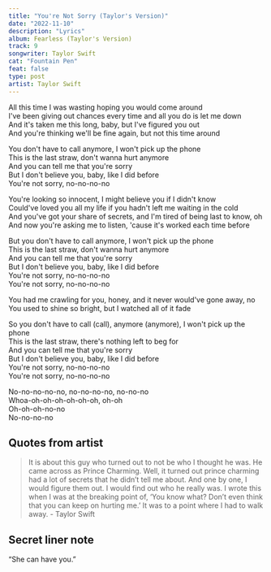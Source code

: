 ```yaml
---
title: "You're Not Sorry (Taylor's Version)"
date: "2022-11-10"
description: "Lyrics"
album: Fearless (Taylor's Version)
track: 9
songwriter: Taylor Swift
cat: "Fountain Pen"
feat: false
type: post
artist: Taylor Swift
---
```


<p className="verse-one">
All this time I was wasting hoping you would come around <br />
I've been giving out chances every time and all you do is let me down <br />
And it's taken me this long, baby, but I've figured you out <br />
And you're thinking we'll be fine again, but not this time around <br />
</p>
<p className="chorus">
You don't have to call anymore, I won't pick up the phone <br />
This is the last straw, don't wanna hurt anymore <br />
And you can tell me that you're sorry <br />
But I don't believe you, baby, like I did before <br />
You're not sorry, no-no-no-no <br />
</p>
<p className="verse-two">
You're looking so innocent, I might believe you if I didn't know <br />
Could've loved you all my life if you hadn't left me waiting in the cold <br />
And you've got your share of secrets, and I'm tired of being last to know, oh <br />
And now you're asking me to listen, 'cause it's worked each time before <br />
</p>
<p className="chorus">
But you don't have to call anymore, I won't pick up the phone <br />
This is the last straw, don't wanna hurt anymore <br />
And you can tell me that you're sorry <br />
But I don't believe you, baby, like I did before <br />
You're not sorry, no-no-no-no <br />
You're not sorry, no-no-no-no <br />
</p>
<p className="bridge">
You had me crawling for you, honey, and it never would've gone away, no <br />
You used to shine so bright, but I watched all of it fade <br />
</p>
<p className="chorus">
So you don't have to call (call), anymore (anymore), I won't pick up the phone <br />
This is the last straw, there's nothing left to beg for <br />
And you can tell me that you're sorry <br />
But I don't believe you, baby, like I did before <br />
You're not sorry, no-no-no-no <br />
You're not sorry, no-no-no-no <br />
</p>
<p className="outro">
No-no-no-no-no, no-no-no-no, no-no-no <br />
Whoa-oh-oh-oh-oh-oh-oh, oh-oh <br />
Oh-oh-oh-no-no <br />
No-no-no-no <br />
</p>

## Quotes from artist

<blockquote>
It is about this guy who turned out to not be who I thought he was. He came across as Prince Charming. Well, it turned out prince charming had a lot of secrets that he didn’t tell me about. And one by one, I would figure them out. I would find out who he really was. I wrote this when I was at the breaking point of, ‘You know what? Don’t even think that you can keep on hurting me.’ It was to a point where I had to walk away. - Taylor Swift
</blockquote>

## Secret liner note

“She can have you.”
